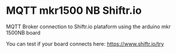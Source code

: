 # MQTT mkr1500 NB Shiftr.io
 MQTT Broker connection to Shiftr.io plataform using the arduino mkr 1500NB board

You can test if your board connects here:   https://www.shiftr.io/try
